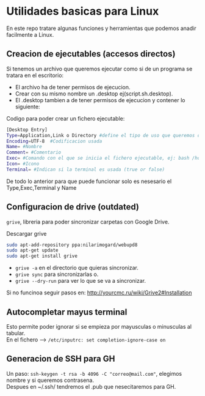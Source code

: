 # Utilidades basicas para Linux
En este repo tratare algunas funciones y herramientas que podemos anadir facilmente a Linux.

## Creacion de ejecutables (accesos directos)
Si tenemos un archivo que queremos ejecutar como si de un programa se tratara en el escritorio:
- El archivo ha de tener permisos de ejecucion.
- Crear con su mismo nombre un .desktop ej(script.sh.desktop).
- El .desktop tambien a de tener permisos de ejecucion y contener lo siguiente:

Codigo para poder crear un fichero ejecutable:
~~~bash
[Desktop Entry]	
Type=Application,Link o Directory #define el tipo de uso que queremos darle
Encoding=UTF-8	#Codificacion usada
Name= #Nombre
Comment= #Comentario
Exec= #Comando con el que se inicia el fichero ejecutable, ej: bash /home/desktop/pepe/script.sh
Icon= #Icono
Terminal= #Indican si la terminal es usada (true or false)
~~~
De todo lo anterior para que puede funcionar solo es nesesario el Type,Exec,Terminal y Name

## Configuracion de drive (outdated)
`grive`, libreria para poder sincronizar carpetas con Google Drive.

Descargar grive
~~~bash
sudo apt-add-repository ppa:nilarimogard/webupd8
sudo apt-get update
sudo apt-get install grive 
~~~
- `grive -a` en el directorio que quieras sincronizar.
- `grive sync` para sincronizarlas o.
- `grive --dry-run` para ver lo que se va a sincronizar.


Si no funcinoa seguir pasos en: 
http://yourcmc.ru/wiki/Grive2#Installation

## Autocompletar mayus terminal
Esto permite poder ignorar si se empieza por mayusculas o minusculas al tabular.  
En el fichero --> `/etc/inputrc: set completion-ignore-case on`

## Generacion de SSH para GH
Un paso: `ssh-keygen -t rsa -b 4096 -C "correo@mail.com"`, elegimos nombre y si queremos contrasena.  
Despues en ~/.ssh/ tendremos el .pub que nesecitaremos para GH.